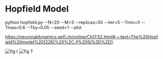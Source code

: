 # Hopfield Model

python hopfield.py --N=20 --M=3 --replicas=50 --iter=5 --Tmin=0 --Tmax=0.6 --Tby=0.05 --seed=1 --plot

https://neuronaldynamics.epfl.ch/online/Ch17.S2.html#:~:text=The%20Hopfield%20model%20(226)%20%2C,if%20Si%3D%2D1.

![fig t](/figs/energy_t.png)
![fig T](/figs/energy_T.png)

